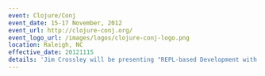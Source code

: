 ```yaml
---
event: Clojure/Conj
event_date: 15-17 November, 2012
event_url: http://clojure-conj.org/
event_logo_url: /images/logos/clojure-conj-logo.png
location: Raleigh, NC
effective_date: 20121115
details: 'Jim Crossley will be presenting "REPL-based Development with Immutant".'
---
```


